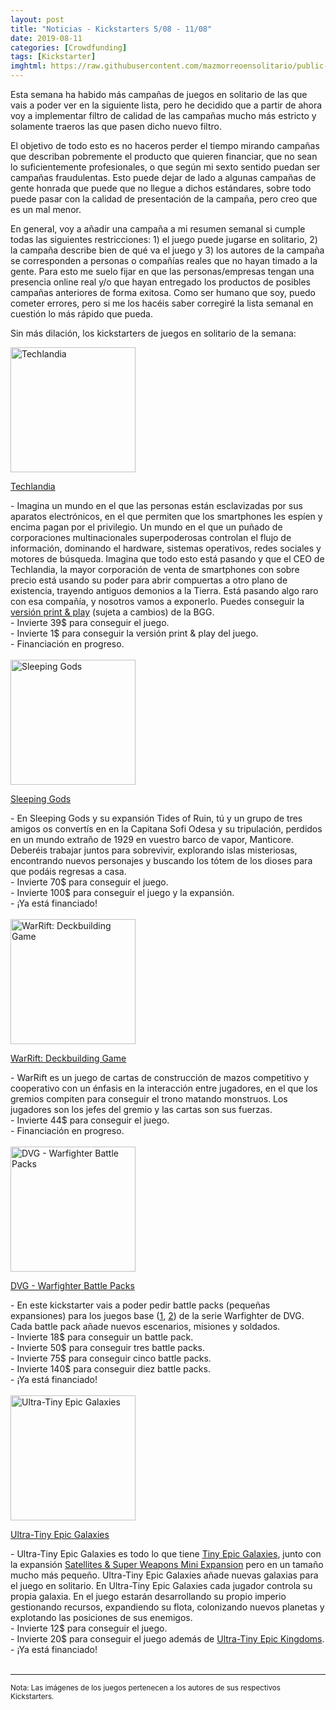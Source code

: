 ```yaml
---
layout: post
title: "Noticias - Kickstarters 5/08 - 11/08"
date: 2019-08-11
categories: [Crowdfunding]
tags: [Kickstarter]
imghtml: https://raw.githubusercontent.com/mazmorreoensolitario/public-images/master/crowdfunding/crowdfunding-19-0805-0811.jpg
---
```


Esta semana ha habido más campañas de juegos en solitario de las que vais a 
poder ver en la siguiente lista, pero he decidido que a partir de ahora voy a 
implementar filtro de calidad de las campañas mucho más estricto y solamente
traeros las que pasen dicho nuevo filtro.

El objetivo de todo esto es no haceros perder el tiempo mirando 
campañas que describan pobremente el producto que quieren financiar, que no 
sean lo suficientemente profesionales, o que según mi sexto sentido puedan ser 
campañas fraudulentas. Esto puede dejar de lado a algunas campañas de gente 
honrada que puede que no llegue a dichos estándares, sobre todo puede pasar con 
la calidad de presentación de la campaña, pero creo que es un mal menor.

En general, voy a añadir una campaña a mi resumen semanal si cumple todas las
siguientes restricciones: 1) el juego puede jugarse en solitario, 2) la campaña
describe bien de qué va el juego y 3) los autores de la campaña se corresponden
a personas o compañías reales que no hayan timado a la gente. Para esto me
suelo fijar en que las personas/empresas tengan una presencia online real y/o
que hayan entregado los productos de posibles campañas anteriores de forma
exitosa. Como ser humano que soy, puedo cometer errores, pero si me los hacéis
saber corregiré la lista semanal en cuestión lo más rápido que pueda.

Sin más dilación, los kickstarters de juegos en solitario de la semana:

<div class="row">
    <div class="col-md-3">
        <img width="200" height="200"
            src="https://ksr-ugc.imgix.net/assets/026/021/363/5699ae357cc8b2e6071b9cd17cb7dc0c_original.png?ixlib=rb-2.1.0&w=680&fit=max&v=1564852767&auto=format&gif-q=50&lossless=true&s=2f2d827cd796ab86f11a6c933f0615ec"
            class="img-thumbnail" alt="Techlandia">
    </div>
    <div class="col-md-9">
        <p>
            <a target="_blank" 
                href="https://www.kickstarter.com/projects/danackerman/techlandia?ref=mazmorreoensolitario">
            Techlandia
            </a>
        </p>
           - Imagina un mundo en el que las personas están esclavizadas por sus
           aparatos electrónicos, en el que permiten que los smartphones les
           espíen y encima pagan por el privilegio. Un mundo en el que un
           puñado de corporaciones multinacionales superpoderosas controlan el
           flujo de información, dominando el hardware, sistemas operativos,
           redes sociales y motores de búsqueda. Imagina que todo esto está
           pasando y que el CEO de Techlandia, la mayor corporación de venta de
           smartphones con sobre precio está usando su poder para abrir
           compuertas a otro plano de existencia, trayendo antiguos demonios a
           la Tierra. Está pasando algo raro con esa compañía, y nosotros vamos
           a exponerlo.
           Puedes conseguir la <a
           href="https://boardgamegeek.com/filepage/183409/techlandia-full-print-and-play-files">versión
           print & play</a> (sujeta a cambios) de la BGG.
           <br>
           - Invierte 39$ para conseguir el juego.
           <br>
           - Invierte 1$ para conseguir la versión print & play del juego.
           <br>
           - Financiación en progreso.
    </div>
</div>
<br>

<div class="row">
    <div class="col-md-3">
        <img width="200" height="200"
            src="https://ksr-ugc.imgix.net/assets/025/715/599/6e3830bac6cf1d2155961c5109b5b81b_original.jpg?ixlib=rb-2.1.0&w=680&fit=max&v=1562366515&auto=format&gif-q=50&q=92&s=d743c98760196420f53cc45880ef4c9e"
            class="img-thumbnail" alt="Sleeping Gods">
    </div>
    <div class="col-md-9">
        <p>
            <a target="_blank" 
                href="https://www.kickstarter.com/projects/953146955/sleeping-gods?ref=mazmorreoensolitario">
            Sleeping Gods
            </a>
        </p>
           - En Sleeping Gods y su expansión Tides of Ruin, tú y un grupo de
           tres amigos os convertís en en la Capitana Sofi Odesa y su
           tripulación, perdidos en un mundo extraño de 1929 en vuestro barco
           de vapor, Manticore. Deberéis trabajar juntos para sobrevivir,
           explorando islas misteriosas, encontrando nuevos personajes y
           buscando los tótem de los dioses para que podáis regresas a casa.
           <br>
           - Invierte 70$ para conseguir el juego.
           <br>
           - Invierte 100$ para conseguir el juego y la expansión.
           <br>
           - ¡Ya está financiado!
    </div>
</div>
<br>

<div class="row">
    <div class="col-md-3">
        <img width="200" height="200"
            src="https://ksr-ugc.imgix.net/assets/026/052/268/b0b90f4c12a4fc461dc720036b257f36_original.jpg?ixlib=rb-2.1.0&w=680&fit=max&v=1565115555&auto=format&gif-q=50&q=92&s=fc748278ccbfc379320744a816229028"
            class="img-thumbnail" alt="WarRift: Deckbuilding Game">
    </div>
    <div class="col-md-9">
        <p>
            <a target="_blank" 
                href="https://www.kickstarter.com/projects/pbg/warrift-deckbuilding-game?ref=mazmorreoensolitario">
            WarRift: Deckbuilding Game
            </a>
        </p>
           - WarRift es un juego de cartas de construcción de mazos competitivo
           y cooperativo con un énfasis en la interacción entre jugadores, en
           el que los gremios compiten para conseguir el trono matando
           monstruos. Los jugadores son los jefes del gremio y las cartas son
           sus fuerzas. 
           <br>
           - Invierte 44$ para conseguir el juego.
           <br>
           - Financiación en progreso.
    </div>
</div>
<br>

<div class="row">
    <div class="col-md-3">
        <img width="200" height="200"
            src="https://ksr-ugc.imgix.net/assets/025/791/102/777482f8de5562c236805428f19e6950_original.jpg?ixlib=rb-2.1.0&w=680&fit=max&v=1562969439&auto=format&gif-q=50&q=92&s=8d3eb5808057d1b58c6d849c4b3d9045"
            class="img-thumbnail" alt="DVG - Warfighter Battle Packs">
    </div>
    <div class="col-md-9">
        <p>
            <a target="_blank" 
                href="https://www.kickstarter.com/projects/danverssengames/dvg-warfighter-battle-packs?ref=mazmorreoensolitario">
            DVG - Warfighter Battle Packs
            </a>
        </p>
           - En este kickstarter vais a poder pedir battle packs (pequeñas
           expansiones) para los juegos base (<a
           href="https://boardgamegeek.com/boardgame/149951/warfighter-tactical-special-forces-card-game">1</a>,
           <a
           href="https://boardgamegeek.com/boardgame/196496/warfighter-wwii-tactical-combat-card-game">2</a>)
           de la serie Warfighter de DVG. Cada battle pack añade nuevos
           escenarios, misiones y soldados.
           <br>
           - Invierte 18$ para conseguir un battle pack.
           <br>
           - Invierte 50$ para conseguir tres battle packs.
           <br>
           - Invierte 75$ para conseguir cinco battle packs.
           <br>
           - Invierte 140$ para conseguir diez battle packs.
           <br>
           - ¡Ya está financiado!
    </div>
</div>
<br>

<div class="row">
    <div class="col-md-3">
        <img width="200" height="200"
            src="https://ksr-ugc.imgix.net/assets/026/068/968/1c1f9be17ab08b6e0d2be94dcb8d8b4c_original.jpg?ixlib=rb-2.1.0&w=680&fit=max&v=1565218782&auto=format&gif-q=50&q=92&s=032c2e474de5c645b905f087466d7255"
            class="img-thumbnail" alt="Ultra-Tiny Epic Galaxies">
    </div>
    <div class="col-md-9">
        <p>
            <a target="_blank" 
                href="https://www.kickstarter.com/projects/coe/ultra-tiny-epic-galaxies-the-universe-in-your-pocket?ref=mazmorreoensolitario">
            Ultra-Tiny Epic Galaxies
            </a>
        </p>
           - Ultra-Tiny Epic Galaxies es todo lo que tiene
           <a href="https://boardgamegeek.com/boardgame/163967/tiny-epic-galaxies">Tiny Epic Galaxies</a>,
           junto con la expansión <a href="https://boardgamegeek.com/boardgameexpansion/171661/tiny-epic-galaxies-satellites-super-weapons-mini-e">Satellites
           & Super Weapons Mini Expansion</a> pero en un tamaño
           mucho más pequeño. Ultra-Tiny Epic Galaxies añade nuevas
           galaxias para el juego en solitario. 
           En Ultra-Tiny Epic Galaxies cada jugador controla su propia
           galaxia. En el juego estarán desarrollando su propio imperio
           gestionando recursos, expandiendo su flota, colonizando nuevos
           planetas y explotando las posiciones de sus enemigos.
           <br>
           - Invierte 12$ para conseguir el juego.
           <br>
           - Invierte 20$ para conseguir el juego además de <a
           href="https://boardgamegeek.com/boardgame/148951/tiny-epic-kingdoms">Ultra-Tiny
           Epic Kingdoms</a>.
           <br>
           - ¡Ya está financiado!
    </div>
</div>
<br>

<hr>

<small>Nota: Las imágenes de los juegos pertenecen a los autores de sus
respectivos Kickstarters.</small>
